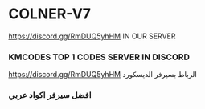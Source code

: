 # COLNER-V7 
https://discord.gg/RmDUQ5yhHM IN OUR SERVER
### KMCODES TOP 1 CODES SERVER IN DISCORD
https://discord.gg/RmDUQ5yhHM الرباط بسيرفر الديسكورد 
### افضل سيرفر اكواد عربي 

